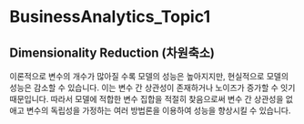 # BusinessAnalytics_Topic1
## Dimensionality Reduction (차원축소)
이론적으로 변수의 개수가 많아질 수록 모델의 성능은 높아지지만, 현실적으로 모델의 성능은 감소할 수 있습니다. 이는 변수 간 상관성이 존재하거나 노이즈가 증가할 수 잇기 때문입니다. 따라서 모델에 적합한 변수 집합을 적절히 찾음으로써 변수 간 상관성을 없애고 변수의 독립성을 가정하는 여러 방법론을 이용하여 성능을 향상시킬 수 있습니다. 
